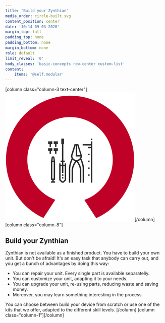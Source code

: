 ```yaml
---
title: 'Build your Zynthian'
media_order: circle-built.svg
content_position: center
date: '10:14 09-03-2020'
margin_top: full
padding_top: none
padding_bottom: none
margin_bottom: none
role: default
limit_reveal: '0'
body_classes: 'basic-concepts row-center custom-list'
content:
    items: '@self.modular'
---
```


[column  class="column-3 text-center"]![](circle-built.svg)[/column]
[column class="column-8"]
## Build your Zynthian
Zynthian is not available as a finished product. You have to build your own unit. But don't be afraid! It's an easy task that anybody can carry out, and you get a bunch of advantages by doing this way:

+ You can repair your unit. Every single part is available separatelly.
+ You can customize your unit, adapting it to your needs.
+ You can upgrade your unit, re-using parts, reducing waste and saving money.
+ Moreover, you may learn something interesting in the process.

You can choose between build your device from scratch or use one of the kits that we offer, adapted to the different skill levels.
[/column]
[column class="column-1"][/column]

